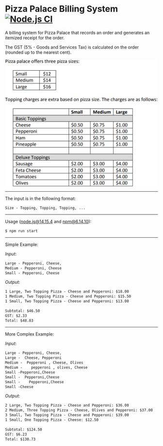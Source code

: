 # Pizza Palace Billing System [![Node.js CI](https://github.com/LukeDelaCruz/pizza-palace-billing-system/workflows/Node.js%20CI/badge.svg)](https://github.com/LukeDelaCruz/pizza-palace-billing-system/actions?query=workflow%3A%22Node.js+CI%22)


A billing system for Pizza Palace that records an order and generates an itemized receipt for the order.

The GST (5% - Goods and Services Tax) is calculated on the order (rounded up to the nearest cent).

![](./assets/menu.png)

---

The input is in the following format:

    Size - Topping, Topping, Topping, ...

---

Usage (node.js@14.15.4 and npm@6.14.10):

    $ npm run start

---

Simple Example:

_Input_:

    Large - Pepperoni, Cheese,
    Medium - Pepperoni, Cheese
    Small - Pepperoni, Cheese

_Output_:

    1 Large, Two Topping Pizza - Cheese and Pepperoni: $18.00
    1 Medium, Two Topping Pizza - Cheese and Pepperoni: $15.50
    1 Small, Two Topping Pizza - Cheese and Pepperoni: $13.00

    Subtotal: $46.50
    GST: $2.33
    Total: $48.83

---

More Complex Example:

_Input_:

    Large - Pepperoni, Cheese,
    Large -  Cheese, Pepperoni
    Medium -  Pepperoni , Cheese, Olives
    Medium -    pepperoni , olives, Cheese
    Small -Pepperoni,Cheese
    Small -  Pepperoni,Cheese
    Small -    Pepperoni,Cheese
    Small -Cheese

_Output_:

    2 Large, Two Topping Pizza - Cheese and Pepperoni: $36.00
    2 Medium, Three Topping Pizza - Cheese, Olives and Pepperoni: $37.00
    3 Small, Two Topping Pizza - Cheese and Pepperoni: $39.00
    1 Small, One Topping Pizza - Cheese: $12.50

    Subtotal: $124.50
    GST: $6.23
    Total: $130.73
